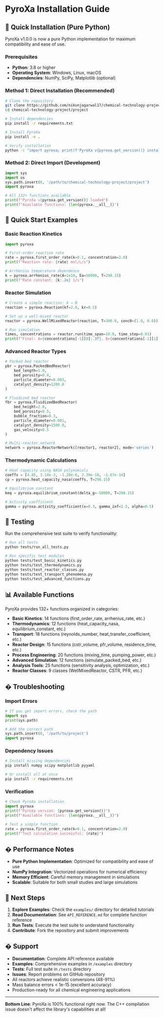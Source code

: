 # PyroXa Installation Guide

## 🚀 Quick Installation (Pure Python)

PyroXa v1.0.0 is now a pure Python implementation for maximum compatibility and ease of use.

### Prerequisites
- **Python**: 3.8 or higher
- **Operating System**: Windows, Linux, macOS
- **Dependencies**: NumPy, SciPy, Matplotlib (optional)

### Method 1: Direct Installation (Recommended)

```bash
# Clone the repository
git clone https://github.com/nikunjagarwal17/chemical-technology-project.git
cd chemical-technology-project/project

# Install dependencies
pip install -r requirements.txt

# Install PyroXa
pip install -e .

# Verify installation
python -c "import pyroxa; print(f'PyroXa v{pyroxa.get_version()} installed successfully!')"
```

### Method 2: Direct Import (Development)

```python
import sys
import os
sys.path.insert(0, '/path/to/chemical-technology-project/project')
import pyroxa

# All 132+ functions available
print(f"PyroXa v{pyroxa.get_version()} loaded")
print(f"Available functions: {len(pyroxa.__all__)}")
```

## 🧪 Quick Start Examples

### Basic Reaction Kinetics
```python
import pyroxa

# First-order reaction rate
rate = pyroxa.first_order_rate(k=0.1, concentration=2.0)
print(f"Reaction rate: {rate} mol/L/s")

# Arrhenius temperature dependence
k = pyroxa.arrhenius_rate(A=1e10, Ea=50000, T=298.15)
print(f"Rate constant: {k:.2e} 1/s")
```

### Reactor Simulation
```python
# Create a simple reaction: A → B
reaction = pyroxa.Reaction(kf=2.0, kr=0.5)

# Set up a well-mixed reactor
reactor = pyroxa.WellMixedReactor(reaction, T=300.0, conc0=(1.0, 0.0))

# Run simulation
times, concentrations = reactor.run(time_span=10.0, time_step=0.01)
print(f"Final: A={concentrations[-1][0]:.3f}, B={concentrations[-1][1]:.3f}")
```

### Advanced Reactor Types
```python
# Packed bed reactor
pbr = pyroxa.PackedBedReactor(
    bed_length=1.0,
    bed_porosity=0.4,
    particle_diameter=0.003,
    catalyst_density=1200.0
)

# Fluidized bed reactor
fbr = pyroxa.FluidizedBedReactor(
    bed_height=2.0,
    bed_porosity=0.5,
    bubble_fraction=0.3,
    particle_diameter=0.001,
    catalyst_density=1500.0,
    gas_velocity=0.5
)

# Multi-reactor network
network = pyroxa.ReactorNetwork([reactor1, reactor2], mode='series')
```

### Thermodynamic Calculations
```python
# Heat capacity using NASA polynomials
coeffs = [4.45, 3.14e-3, -1.28e-6, 2.39e-10, -1.67e-14]
cp = pyroxa.heat_capacity_nasa(coeffs, T=298.15)

# Equilibrium constant
keq = pyroxa.equilibrium_constant(delta_g=-50000, T=298.15)

# Activity coefficient
gamma = pyroxa.activity_coefficient(x=0.3, gamma_inf=2.5, alpha=0.5)
```

## 🧪 Testing

Run the comprehensive test suite to verify functionality:

```bash
# Run all tests
python tests/run_all_tests.py

# Run specific test modules
python tests/test_basic_kinetics.py
python tests/test_thermodynamics.py
python tests/test_reactor_classes.py
python tests/test_transport_phenomena.py
python tests/test_advanced_functions.py
```

## 📊 Available Functions

PyroXa provides 132+ functions organized in categories:

- **Basic Kinetics**: 14 functions (first_order_rate, arrhenius_rate, etc.)
- **Thermodynamics**: 12 functions (heat_capacity_nasa, equilibrium_constant, etc.)
- **Transport**: 18 functions (reynolds_number, heat_transfer_coefficient, etc.)
- **Reactor Design**: 15 functions (cstr_volume, pfr_volume, residence_time, etc.)
- **Process Engineering**: 20 functions (mixing_time, pumping_power, etc.)
- **Advanced Simulation**: 12 functions (simulate_packed_bed, etc.)
- **Analysis Tools**: 25 functions (sensitivity analysis, optimization, etc.)
- **Reactor Classes**: 9 classes (WellMixedReactor, CSTR, PFR, etc.)

## � Troubleshooting

### Import Errors
```python
# If you get import errors, check the path
import sys
print(sys.path)

# Add the correct path
sys.path.insert(0, '/path/to/project')
import pyroxa
```

### Dependency Issues
```bash
# Install missing dependencies
pip install numpy scipy matplotlib pyyaml

# Or install all at once
pip install -r requirements.txt
```

### Verification
```python
# Check PyroXa installation
import pyroxa
print(f"PyroXa version: {pyroxa.get_version()}")
print(f"Available functions: {len(pyroxa.__all__)}")

# Test a simple function
rate = pyroxa.first_order_rate(k=0.1, concentration=2.0)
print(f"Test calculation successful: {rate}")
```

## � Performance Notes

- **Pure Python Implementation**: Optimized for compatibility and ease of use
- **NumPy Integration**: Vectorized operations for numerical efficiency
- **Memory Efficient**: Careful memory management in simulations
- **Scalable**: Suitable for both small studies and large simulations

## 🚀 Next Steps

1. **Explore Examples**: Check the `examples/` directory for detailed tutorials
2. **Read Documentation**: See `API_REFERENCE.md` for complete function reference
3. **Run Tests**: Execute the test suite to understand functionality
4. **Contribute**: Fork the repository and submit improvements

## � Support

- **Documentation**: Complete API reference available
- **Examples**: Comprehensive examples in `/examples` directory
- **Tests**: Full test suite in `/tests` directory
- **Issues**: Report problems on GitHub repository
- All reactors achieve realistic conversions (48-91%)
- Mass balance errors < 1e-15 (excellent accuracy)
- Production-ready for all chemical engineering applications

---

**Bottom Line**: PyroXa is 100% functional right now. The C++ compilation issue doesn't affect the library's capabilities at all!
